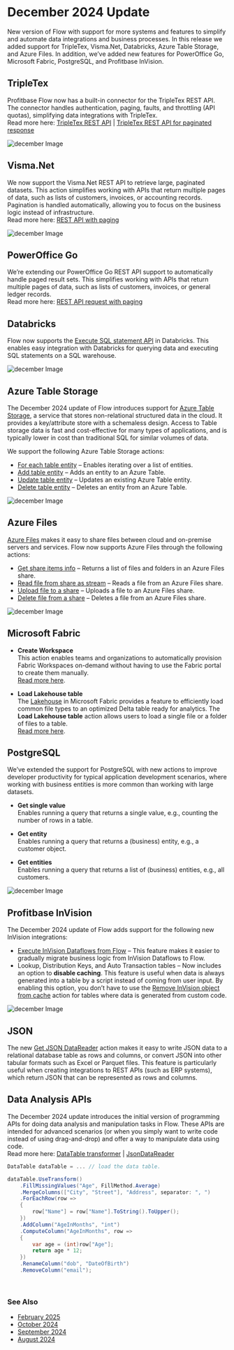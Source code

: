# December 2024 Update


New version of Flow with support for more systems and features to simplify and automate data integrations and business processes. In this release we added support for TripleTex, Visma.Net, Databricks, Azure Table Storage, and Azure Files. In addition, we’ve added new features for PowerOffice Go, Microsoft Fabric, PostgreSQL, and Profitbase InVision.

## TripleTex
Profitbase Flow now has a built-in connector for the TripleTex REST API. The connector handles authentication, paging, faults, and throttling (API quotas), simplifying data integrations with TripleTex.  
Read more here: [TripleTex REST API](../actions/tripletex/rest-api-request.md) | [TripleTex REST API for paginated response](../actions/tripletex/paged-rest-api-request.md)


![december Image](../../../images/flow/flow-dec1.png)

## Visma.Net
We now support the Visma.Net REST API to retrieve large, paginated datasets. This action simplifies working with APIs that return multiple pages of data, such as lists of customers, invoices, or accounting records. Pagination is handled automatically, allowing you to focus on the business logic instead of infrastructure.  
Read more here: [REST API with paging](../actions/visma/visma-net/paged-rest-api-request.md)

![december Image](../../../images/flow/flow-dec2.png)



## PowerOffice Go
We’re extending our PowerOffice Go REST API support to automatically handle paged result sets. This simplifies working with APIs that return multiple pages of data, such as lists of customers, invoices, or general ledger records.  
Read more here: [REST API request with paging](../actions/poweroffice-go/paged-rest-api-request.md)

## Databricks
Flow now supports the [Execute SQL statement API](https://docs.databricks.com/api/azure/workspace/statementexecution/executestatement) in Databricks. This enables easy integration with Databricks for querying data and executing SQL statements on a SQL warehouse.

![december Image](../../../images/flow/flow-dec3.png)



## Azure Table Storage
The December 2024 update of Flow introduces support for [Azure Table Storage](https://learn.microsoft.com/en-us/azure/storage/tables/table-storage-overview), a service that stores non-relational structured data in the cloud. It provides a key/attribute store with a schemaless design. Access to Table storage data is fast and cost-effective for many types of applications, and is typically lower in cost than traditional SQL for similar volumes of data.

We support the following Azure Table Storage actions:

- [For each table entity](../actions/azure-table-storage/foreach-table-entity.md) – Enables iterating over a list of entities.
- [Add table entity](../actions/azure-table-storage/add-table-entity.md) – Adds an entity to an Azure Table.
- [Update table entity](../actions/azure-table-storage/update-table-entity.md) – Updates an existing Azure Table entity.
- [Delete table entity](../actions/azure-table-storage/delete-table-entity.md) – Deletes an entity from an Azure Table.

![december Image](../../../images/flow/flow-dec4.png)



## Azure Files
[Azure Files](https://learn.microsoft.com/en-us/azure/storage/files/storage-files-introduction) makes it easy to share files between cloud and on-premise servers and services. Flow now supports Azure Files through the following actions:

- [Get share items info](../actions/azure-files/get-share-items-info.md) – Returns a list of files and folders in an Azure Files share.
- [Read file from share as stream](../actions/azure-files/read-file-as-stream.md) – Reads a file from an Azure Files share.
- [Upload file to a share](../actions/azure-files/upload-file.md) – Uploads a file to an Azure Files share.
- [Delete file from a share](../actions/azure-files/delete-file.md) – Deletes a file from an Azure Files share.

![december Image](../../../images/flow/flow-dec5.png)


## Microsoft Fabric
- **Create Workspace**  
  This action enables teams and organizations to automatically provision Fabric Workspaces on-demand without having to use the Fabric portal to create them manually.  
  [Read more here](../actions/microsoft-fabric/create-workspace.md).

- **Load Lakehouse table**  
  The [Lakehouse](https://learn.microsoft.com/en-us/fabric/data-engineering/lakehouse-overview) in Microsoft Fabric provides a feature to efficiently load common file types to an optimized Delta table ready for analytics. The **Load Lakehouse table** action allows users to load a single file or a folder of files to a table.  
  [Read more here](../actions/microsoft-fabric/load-lakehouse-table.md).

## PostgreSQL
We’ve extended the support for PostgreSQL with new actions to improve developer productivity for typical application development scenarios, where working with business entities is more common than working with large datasets.

- **Get single value**  
  Enables running a query that returns a single value, e.g., counting the number of rows in a table.

- **Get entity**  
  Enables running a query that returns a (business) entity, e.g., a customer object.

- **Get entities**  
  Enables running a query that returns a list of (business) entities, e.g., all customers.


![december Image](../../../images/flow/flow-dec6.png)


## Profitbase InVision
The December 2024 update of Flow adds support for the following new InVision integrations:

- [Execute InVision Dataflows from Flow](../actions/profitbase-invision/execute-dataflow.md) – This feature makes it easier to gradually migrate business logic from InVision Dataflows to Flow.
- Lookup, Distribution Keys, and Auto Transaction tables – Now includes an option to **disable caching**. This feature is useful when data is always generated into a table by a script instead of coming from user input. By enabling this option, you don’t have to use the [Remove InVision object from cache](../actions/built-in/remove-invision-object-from-cache.md) action for tables where data is generated from custom code.


![december Image](../../../images/flow/flow-dec7.png)



## JSON
The new [Get JSON DataReader](../actions/json/get-json-datareader.md) action makes it easy to write JSON data to a relational database table as rows and columns, or convert JSON into other tabular formats such as Excel or Parquet files. This feature is particularly useful when creating integrations to REST APIs (such as ERP systems), which return JSON that can be represented as rows and columns.

## Data Analysis APIs
The December 2024 update introduces the initial version of programming APIs for doing data analysis and manipulation tasks in Flow. These APIs are intended for advanced scenarios (or when you simply want to write code instead of using drag-and-drop) and offer a way to manipulate data using code.  
Read more here: [DataTable transformer](../api-reference/data-analysis/datatable-transformer/datatable-transformer.md) | [JsonDataReader](../api-reference/data-analysis/json/json-data-reader/json-data-reader.md)

```csharp
DataTable dataTable = ... // load the data table.

dataTable.UseTransform()
    .FillMissingValues("Age", FillMethod.Average)    
    .MergeColumns(["City", "Street"], "Address", separator: ", ")
    .ForEachRow(row =>
    {
        row["Name"] = row["Name"].ToString().ToUpper();
    })
    .AddColumn("AgeInMonths", "int")
    .ComputeColumn("AgeInMonths", row =>
    {
        var age = (int)row["Age"];
        return age * 12;
    })
    .RenameColumn("dob", "DateOfBirth")
    .RemoveColumn("email");
```

<br/>

### See Also

- [February 2025](changelog25_february.md)
- [October 2024](changelog24_october.md)
- [September 2024](changelog24_september.md)
- [August 2024](changelog24_august.md)
